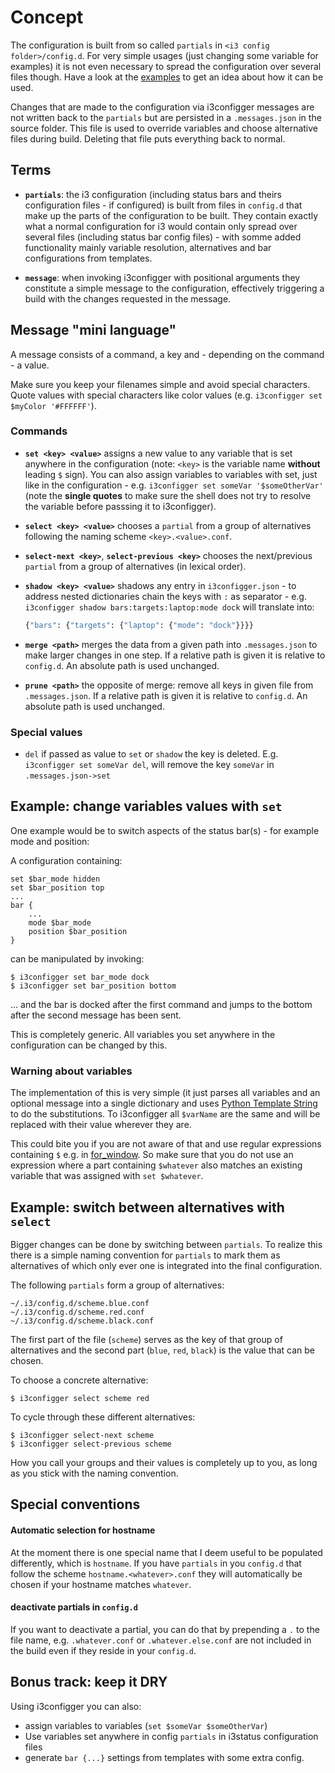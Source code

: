 # Concept

The configuration is built from so called `partials` in `<i3 config folder>/config.d`. For very simple usages (just changing some variable for examples) it is not even necessary to spread the configuration over several files though. Have a look at the [examples](https://github.com/obestwalter/i3configger/tree/master/examples) to get an idea about how it can be used.

Changes that are made to the configuration via i3configger messages are not written back to the `partials` but are persisted in a `.messages.json` in the source folder. This file is used to override variables and choose alternative files during build. Deleting that file puts everything back to normal.

## Terms

* **`partials`**: the i3 configuration (including status bars and theirs configuration files - if configured) is built from files in `config.d` that make up the parts of the configuration to be built. They contain exactly what a normal configuration for i3 would contain only spread over several files (including status bar config files) - with somme added functionality mainly variable resolution, alternatives and bar configurations from templates.

* **`message`**: when invoking i3configger with positional arguments they constitute a simple message to the configuration, effectively triggering a build with the changes requested in the message.

## Message "mini language"

A message consists of a command, a  key and - depending on the command - a value.

Make sure you keep your filenames simple and avoid special characters. Quote values with special characters like color values (e.g. `i3configger set $myColor '#FFFFFF'`).

### Commands

* **`set <key> <value>`** assigns a new value to any variable that is set anywhere in the configuration (note: `<key>` is the variable name **without** leading `$` sign). You can also assign variables to variables with set, just like in the configuration - e.g. `i3configger set someVar '$someOtherVar'` (note the **single quotes** to make sure the shell does not try to resolve the variable before passsing it to i3configger).

* **`select <key> <value>`** chooses a `partial` from a group of alternatives following the naming scheme `<key>.<value>.conf`.

* **`select-next <key>`**, **`select-previous <key>`** chooses the next/previous `partial` from a group of alternatives (in lexical order).

* **`shadow <key> <value>`** shadows any entry in `i3configger.json` - to address nested dictionaries chain the keys with `:` as separator - e.g. `i3configger shadow bars:targets:laptop:mode dock` will translate into:
    ```python
    {"bars": {"targets": {"laptop": {"mode": "dock"}}}}
    ```

* **`merge <path>`** merges the data from a given path into `.messages.json` to make larger changes in one step. If a relative path is given it is relative to `config.d`. An absolute path is used unchanged.

* **`prune <path>`** the opposite of merge: remove all keys in given file from `.messages.json`. If a relative path is given it is relative to `config.d`. An absolute path is used unchanged.

### Special values

* `del` if passed as value to `set` or `shadow` the key is deleted. E.g. `i3configger set someVar del`, will remove the key `someVar` in `.messages.json->set`

## Example: change variables values with `set`

One example would be to switch aspects of the status bar(s) - for example mode and position:

A configuration containing:

```text
set $bar_mode hidden
set $bar_position top
...
bar {
    ...
    mode $bar_mode
    position $bar_position
}
```

can be manipulated by invoking:

```text
$ i3configger set bar_mode dock
$ i3configger set bar_position bottom
```

... and the bar is docked after the first command and jumps to the bottom after the second message has been sent.

This is completely generic. All variables you set anywhere in the configuration can be changed by this.

### Warning about variables

The implementation of this is very simple (it just parses all variables and an optional message into a single dictionary and uses [Python Template String](https://docs.python.org/2/library/string.html#template-strings) to do the substitutions. To i3configger all `$varName` are the same and will be replaced with their value wherever they are.

This could bite you if you are not aware of that and use regular expressions containing `$` e.g. in [for_window](https://i3wm.org/docs/userguide.html#for_window). So make sure that you do not use an expression where a part containing `$whatever` also matches an existing variable that was assigned with `set $whatever`.

## Example: switch between alternatives with `select`

Bigger changes can be done by switching between `partials`. To realize this there is a simple naming convention for `partials` to mark them as alternatives of which only ever one is integrated into the final configuration.

The following `partials` form a group of alternatives:

    ~/.i3/config.d/scheme.blue.conf
    ~/.i3/config.d/scheme.red.conf
    ~/.i3/config.d/scheme.black.conf

The first part of the file (`scheme`) serves as the key of that group of alternatives and the second part (`blue`, `red`, `black`) is the value that can be chosen.

To choose a concrete alternative:

```text
$ i3configger select scheme red
```

To cycle through these different alternatives:

```text
$ i3configger select-next scheme
$ i3configger select-previous scheme
```

How you call your groups and their values is completely up to you, as long as you stick with the naming convention.

## Special conventions

#### Automatic selection for hostname

At the moment there is one special name that I deem useful to be populated differently, which is `hostname`. If you have `partials` in you `config.d` that follow the scheme `hostname.<whatever>.conf` they will automatically be chosen if your hostname matches `whatever`.

#### deactivate partials in `config.d`

If you want to deactivate a partial, you can do that by prepending a `.` to the file name, e.g. `.whatever.conf` or `.whatever.else.conf` are not included in the build even if they reside in your `config.d`.

## Bonus track: keep it DRY

Using i3configger you can also:

* assign variables to variables (`set $someVar $someOtherVar`)
* Use variables set anywhere in config `partials` in i3status configuration files
* generate `bar {...}` settings from templates with some extra config.
